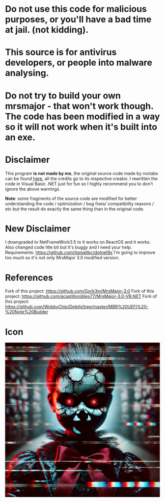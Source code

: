 # Do not use this code for malicious purposes, or you'll have a bad time at jail. (not kidding).

# This source is for antivirus developers, or people into malware analysing. 

# Do not try to build your own mrsmajor - that won't work though. The code has been modified in a way so it will not work when it's built into an exe.

# Disclaimer
This program **is not made by me**, the original source code made by rootabx can be found [here](https://github.com/Gork3m/MrsMajor-3.0.git), all the credits go to its respective creator. I rewritten the code in Visual Basic .NET just for fun so I highly recommend you to don't ignore the above warnings.

**Note**: some fragments of the source code are modified for better understanding the code / optimization / bug fixes/ compatibility reasons / etc but the result do exactly the same thing than in the original code.

# New Disclaimer
I downgraded to NetFrameWork3.5 to it works on ReactOS and it works. Also changed code litle bit but it's buggy and I need your help.
Requirements:
https://github.com/itsmattkc/dotnet9x
I'm going to improve too much so it's not only MrsMajor 3.0 modified version.

# References
Fork of this project: https://github.com/Gork3m/MrsMajor-3.0
Fork of this project: https://github.com/acastillorobles77/MrsMajor-3.0-VB.NET
Fork of this project: https://github.com/WobbyChip/Delphi/tree/master/MBR%20UEFI%20-%20Note%20Builder
# Icon
![MrsMajor5](assets/MrsMajor5.png)